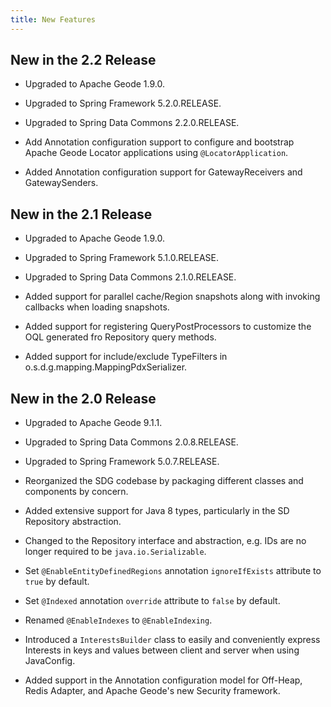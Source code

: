 ```yaml
---
title: New Features
---
```


<!-- 
 Copyright (c) VMware, Inc. 2022. All rights reserved.
 Licensed to the Apache Software Foundation (ASF) under one or more contributor license
 agreements. See the NOTICE file distributed with this work for additional information regarding
 copyright ownership. The ASF licenses this file to You under the Apache License, Version 2.0 (the
 "License"); you may not use this file except in compliance with the License. You may obtain a
 copy of the License at
 
 http://www.apache.org/licenses/LICENSE-2.0
 
 Unless required by applicable law or agreed to in writing, software distributed under the License
 is distributed on an "AS IS" BASIS, WITHOUT WARRANTIES OR CONDITIONS OF ANY KIND, either express
 or implied. See the License for the specific language governing permissions and limitations under
 the License.
-->

<!--
Licensed to the Apache Software Foundation (ASF) under one or more
contributor license agreements.  See the NOTICE file distributed with
this work for additional information regarding copyright ownership.
The ASF licenses this file to You under the Apache License, Version 2.0
(the "License"); you may not use this file except in compliance with
the License.  You may obtain a copy of the License at

     http://www.apache.org/licenses/LICENSE-2.0

Unless required by applicable law or agreed to in writing, software
distributed under the License is distributed on an "AS IS" BASIS,
WITHOUT WARRANTIES OR CONDITIONS OF ANY KIND, either express or implied.
See the License for the specific language governing permissions and
limitations under the License.
-->

## <a id="release-2-2"></a>New in the 2.2 Release

- Upgraded to Apache Geode 1.9.0.

- Upgraded to Spring Framework 5.2.0.RELEASE.

- Upgraded to Spring Data Commons 2.2.0.RELEASE.

- Add Annotation configuration support to configure and bootstrap Apache Geode Locator applications using `@LocatorApplication`.

- Added Annotation configuration support for GatewayReceivers and GatewaySenders.

## <a id="release-2-1"></a>New in the 2.1 Release


- Upgraded to Apache Geode 1.9.0.

- Upgraded to Spring Framework 5.1.0.RELEASE.

- Upgraded to Spring Data Commons 2.1.0.RELEASE.

- Added support for parallel cache/Region snapshots along with invoking callbacks when loading snapshots.

- Added support for registering QueryPostProcessors to customize the OQL generated fro Repository query methods.

- Added support for include/exclude TypeFilters in o.s.d.g.mapping.MappingPdxSerializer.

## <a id="release-2-0"></a>New in the 2.0 Release

- Upgraded to Apache Geode 9.1.1.

- Upgraded to Spring Data Commons 2.0.8.RELEASE.

- Upgraded to Spring Framework 5.0.7.RELEASE.

- Reorganized the SDG codebase by packaging different classes and components by concern.

- Added extensive support for Java 8 types, particularly in the SD Repository abstraction.

- Changed to the Repository interface and abstraction, e.g. IDs are no longer required to be `java.io.Serializable`.

- Set `@EnableEntityDefinedRegions` annotation `ignoreIfExists` attribute to `true` by default.

- Set `@Indexed` annotation `override` attribute to `false` by default.

- Renamed `@EnableIndexes` to `@EnableIndexing`.

- Introduced a `InterestsBuilder` class to easily and conveniently express Interests in keys and values between client and server when using JavaConfig.

- Added support in the Annotation configuration model for Off-Heap, Redis Adapter, and Apache Geode's new Security framework.
